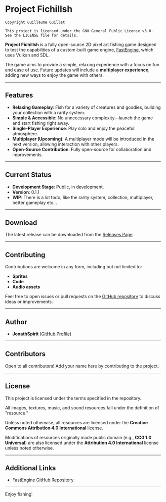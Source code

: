 # Project Fichillsh

```
Copyright Guillaume Guillet

This project is licensed under the GNU General Public License v3.0. See the LICENSE file for details.
```

**Project Fichillsh** is a fully open-source 2D pixel art fishing game designed to test the capabilities of a custom-built game engine, [FastEngine](https://github.com/JonathSpirit/FastEngine), which uses Vulkan and SDL.

The game aims to provide a simple, relaxing experience with a focus on fun and ease of use. Future updates will include a **multiplayer experience**, adding new ways to enjoy the game with others.

---

## Features

- **Relaxing Gameplay**: Fish for a variety of creatures and goodies, building your collection with a rarity system.
- **Simple & Accessible**: No unnecessary complexity—launch the game and start fishing right away.
- **Single-Player Experience**: Play solo and enjoy the peaceful atmosphere.
- **Multiplayer (Upcoming)**: A multiplayer mode will be introduced in the next version, allowing interaction with other players.
- **Open-Source Contribution**: Fully open-source for collaboration and improvements.

---

## Current Status

- **Development Stage**: Public, in development.
- **Version**: 0.1.1
- **WIP**: There is a lot todo, like the rarity system, collection, multiplayer, better gameplay etc...

---

## Download

The latest release can be downloaded from the [Releases Page](https://github.com/JonathSpirit/ProjectFichillsh/releases).

---

## Contributing

Contributions are welcome in any form, including but not limited to:

- **Sprites**
- **Code**
- **Audio assets**

Feel free to open issues or pull requests on the [GitHub repository](https://github.com/JonathSpirit/ProjectFichillsh) to discuss ideas or improvements.

---

## Author

- **JonathSpirit** ([GitHub Profile](https://github.com/JonathSpirit))

---

## Contributors

Open to all contributors! Add your name here by contributing to the project.

---

## License

This project is licensed under the terms specified in the repository.

All images, textures, music, and sound resources fall under the definition of "resource."

Unless noted otherwise, all resources are licensed under the **Creative Commons Attribution 4.0 International** license. 

Modifications of resources originally made public domain (e.g., **CC0 1.0 Universal**) are also licensed under the **Attribution 4.0 International** license unless noted otherwise.

---

## Additional Links

- [FastEngine GitHub Repository](https://github.com/JonathSpirit/FastEngine)

---

Enjoy fishing!
